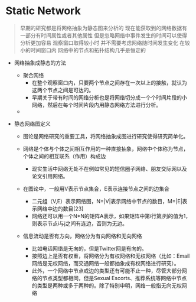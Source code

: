 # Static Network
> 早期的研究都是将网络抽象为静态图来分析的
现在能获取到的网络数据有一部分有时间属性或者其他属性 但是忽略网络中事件发生的时间可以使得分析更加容易
观察窗口取得较小时 并不需要考虑网络随时间发生变化 在较小的时间窗口内 网络中的节点和拓扑结构几乎是恒定的

* 网络抽象成静态的方法
	* 聚合网络
		* 在整个观察窗口内，只要两个节点之间存在一次以上的接触，就认为这两个节点之间是可达的。
		* 早期关于带有时间的网络分析也是将网络切分成一个个时间片段的小网络，然后在每个时间片段内用静态网络方法进行分析。
	* 
	
* 静态网络图定义
	* 图论是网络研究的重要工具，将网络抽象成图进行研究使得研究简单化。
	* 网络是个体与个体之间相互作用的一种直接抽象，网络中个体称为节点，个体之间的相互联系（作用）构成边
		* 现实生活中网络无处不在例如常见的短信圈子网络、朋友交际网以及论文引用网络。
	* 在图论中，一般用V表示节点集合，E表示连接节点之间的边集合
		* 二元组（V,E）表示网络图，N=|V|表示网络中节点的数目，M=|E|表示网络中边的数目[23]
		* 网络还可以用一个N*N的矩阵A表示，如果矩阵中第i行第j列的值为1，则表示节点i与j之间有连边，否则为无边。


  * 信息流动是否有方向，网络分为有向网络和无向网络
    * 比如电话网络是无向的，但是Twitter网是有向的。
	* 按照边上是否有权重，将网络分为有权网络和无权网络（比如：Email网络是无权网络，而交通网络一般都抽象成有权网络进行研究）。
    * 此外，一个网络中节点或边的类型还有可能不止一种，尽管大部分网络的节点类型都相同，但是Sexual Escorts、推荐系统等网络中节点的类型是两种或多于两种的。除了特别申明，网络一般指无向无权网络
